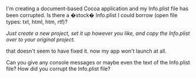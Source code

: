 I'm creating a document-based Cocoa application and my Info.plist file has been corrupted. Is there a �stock� Info.plist I could borrow (open file types: txt, html, htm, rtf)?

*Just create a new project, set it up however you like, and copy the Info.plist over to your original project.*

that doesn't seem to have fixed it. now my app won't launch at all.

Can you give any console messages or maybe even the text of the Info.plist file?  How did you corrupt the Info.plist file?
